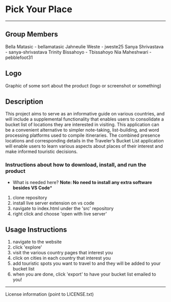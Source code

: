 # Pick Your Place
---

## Group Members

Bella Matasic - bellamatasic
Jahneulie Weste - jweste25
Sanya Shrivastava - sanya-shrivastava
Trinity Bissahoyo - Tbissahoyo
Nia Maheshwari - pebblefoot31

## Logo

Graphic of some sort about the product (logo or screenshot or something)

## Description 

This project aims to serve as an informative guide on various countries, and 
will include a supplemental functionality that enables users to consolidate 
a bucket list of locations they are interested in visiting. This application 
can be a convenient alternative to simpler note-taking, list-building, and 
word processing platforms used to compile itineraries. The combined presence
locations and corresponding details in the Traveler’s Bucket List application 
will enable users to learn various aspects about places of their interest 
and make informed touristic decisions.

### Instructions about how to download, install, and run the product
- What is needed here?
**Note: No need to install any extra software besides VS Code***

1. clone repository
2. install live server extension on vs code
3. navigate to index.html under the 'src' repository
4. right click and choose 'open with live server' 

## Usage Instructions 

1. navigate to the website
2. click 'explore'
3. visit the various country pages that interest you
4. click on cities in each country that interest you
5. add touristic spots you want to travel to and they will be added to your bucket list
6. when you are done, click 'export' to have your bucket list emailed to you!

---

License information (point to LICENSE.txt)
